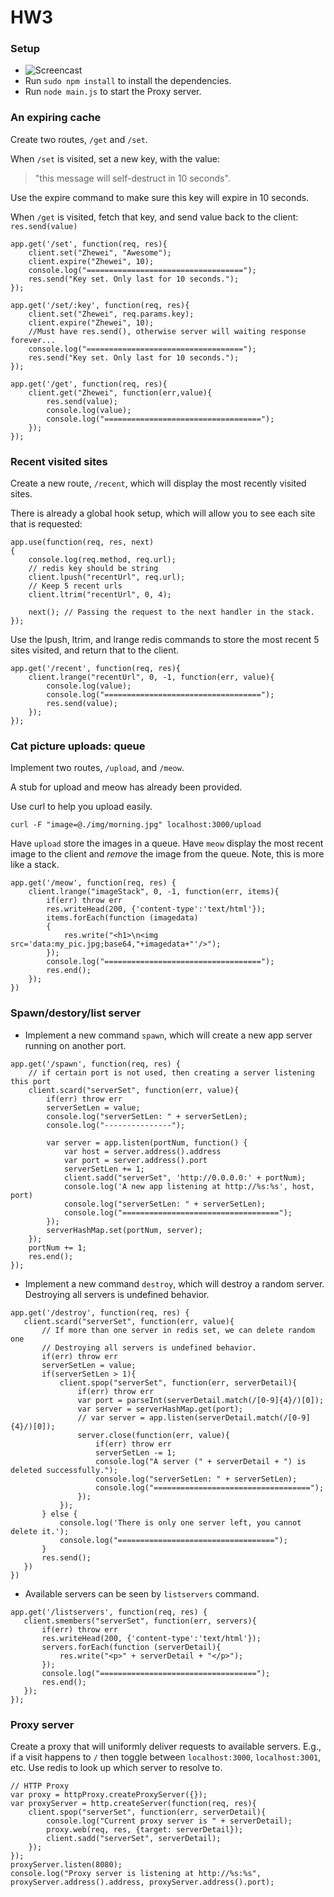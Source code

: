 HW3
=========================

### Setup

 - ![Screencast](https://www.youtube.com/watch?v=Qnph0_ACDxc)
 - Run `sudo npm install` to install the dependencies.
 - Run `node main.js` to start the Proxy server.

### An expiring cache

Create two routes, `/get` and `/set`.

When `/set` is visited, set a new key, with the value:
> "this message will self-destruct in 10 seconds".

Use the expire command to make sure this key will expire in 10 seconds.

When `/get` is visited, fetch that key, and send value back to the client: `res.send(value)` 

```
app.get('/set', function(req, res){
	client.set("Zhewei", "Awesome");
	client.expire("Zhewei", 10);
	console.log("===================================");
	res.send("Key set. Only last for 10 seconds.");
});

app.get('/set/:key', function(req, res){
	client.set("Zhewei", req.params.key);
	client.expire("Zhewei", 10);
	//Must have res.send(), otherwise server will waiting response forever...
	console.log("===================================");
	res.send("Key set. Only last for 10 seconds."); 
});

app.get('/get', function(req, res){
	client.get("Zhewei", function(err,value){ 
		res.send(value);
		console.log(value);
		console.log("===================================");
	});
});
```


### Recent visited sites

Create a new route, `/recent`, which will display the most recently visited sites.

There is already a global hook setup, which will allow you to see each site that is requested:

```
app.use(function(req, res, next) 
{
	console.log(req.method, req.url);
	// redis key should be string
	client.lpush("recentUrl", req.url);
	// Keep 5 recent urls
	client.ltrim("recentUrl", 0, 4);
	
	next(); // Passing the request to the next handler in the stack.
});
```

Use the lpush, ltrim, and lrange redis commands to store the most recent 5 sites visited, and return that to the client.

```
app.get('/recent', function(req, res){
	client.lrange("recentUrl", 0, -1, function(err, value){
		console.log(value);
		console.log("===================================");
		res.send(value);
	});
});
```

### Cat picture uploads: queue

Implement two routes, `/upload`, and `/meow`.
 
A stub for upload and meow has already been provided.

Use curl to help you upload easily.

	curl -F "image=@./img/morning.jpg" localhost:3000/upload

Have `upload` store the images in a queue.  Have `meow` display the most recent image to the client and *remove* the image from the queue. Note, this is more like a stack.

```
app.get('/meow', function(req, res) {
	client.lrange("imageStack", 0, -1, function(err, items){
		if(err) throw err
		res.writeHead(200, {'content-type':'text/html'});
		items.forEach(function (imagedata) 
		{
			res.write("<h1>\n<img src='data:my_pic.jpg;base64,"+imagedata+"'/>");
		});
		console.log("===================================");
		res.end();
	});
})
```

### Spawn/destory/list server

 - Implement a new command `spawn`, which will create a new app server running on another port.
```
app.get('/spawn', function(req, res) {
	// if certain port is not used, then creating a server listening this port
	client.scard("serverSet", function(err, value){
		if(err) throw err
	  	serverSetLen = value;
		console.log("serverSetLen: " + serverSetLen);
		console.log("---------------");

		var server = app.listen(portNum, function() {
			var host = server.address().address
			var port = server.address().port
			serverSetLen += 1;
			client.sadd("serverSet", 'http://0.0.0.0:' + portNum);
			console.log('A new app listening at http://%s:%s', host, port)
			console.log("serverSetLen: " + serverSetLen);
			console.log("===================================");
		});
		serverHashMap.set(portNum, server);
	});
	portNum += 1;
	res.end();
});
```

 - Implement a new command `destroy`, which will destroy a random server. Destroying all servers is undefined behavior.
 ```
 app.get('/destroy', function(req, res) {
	client.scard("serverSet", function(err, value){
		// If more than one server in redis set, we can delete random one
		// Destroying all servers is undefined behavior.
		if(err) throw err
		serverSetLen = value;
		if(serverSetLen > 1){
			client.spop("serverSet", function(err, serverDetail){
				if(err) throw err
				var port = parseInt(serverDetail.match(/[0-9]{4}/)[0]);
				var server = serverHashMap.get(port);
			  	// var server = app.listen(serverDetail.match(/[0-9]{4}/)[0]);
				server.close(function(err, value){
					if(err) throw err
					serverSetLen -= 1;
					console.log("A server (" + serverDetail + ") is deleted successfully.");
	  				console.log("serverSetLen: " + serverSetLen);
					console.log("===================================");
				});
			});
		} else {
			console.log('There is only one server left, you cannot delete it.');
			console.log("===================================");
		}
		res.send();
	})
})
```

 - Available servers can be seen by `listservers` command.
 ```
 app.get('/listservers', function(req, res) {
	client.smembers("serverSet", function(err, servers){
		if(err) throw err
		res.writeHead(200, {'content-type':'text/html'});
		servers.forEach(function (serverDetail){
			res.write("<p>" + serverDetail + "</p>");
		});
		console.log("===================================");
		res.end();
	});
});
```

### Proxy server

Create a proxy that will uniformly deliver requests to available servers. E.g., if a visit happens to `/` then toggle between `localhost:3000`, `localhost:3001`, etc.  Use redis to look up which server to resolve to.

```
// HTTP Proxy
var proxy = httpProxy.createProxyServer({});
var proxyServer = http.createServer(function(req, res){
	client.spop("serverSet", function(err, serverDetail){
		console.log("Current proxy server is " + serverDetail);
		proxy.web(req, res, {target: serverDetail});
		client.sadd("serverSet", serverDetail);
	});
});
proxyServer.listen(8080);
console.log("Proxy server is listening at http://%s:%s", proxyServer.address().address, proxyServer.address().port);
```
